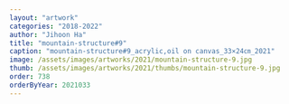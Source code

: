 ```yaml
---
layout: "artwork"
categories: "2018-2022"
author: "Jihoon Ha"
title: "mountain-structure#9"
caption: "mountain-structure#9_acrylic,oil on canvas_33×24㎝_2021"
image: /assets/images/artworks/2021/mountain-structure-9.jpg
thumb: /assets/images/artworks/2021/thumbs/mountain-structure-9.jpg
order: 738
orderByYear: 2021033
---
```

